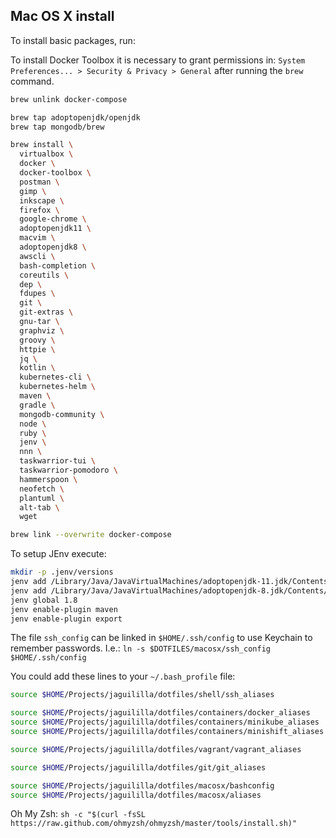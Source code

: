 
Mac OS X install
----------------

To install basic packages, run:

To install Docker Toolbox it is necessary to grant permissions in:
`System Preferences... > Security & Privacy > General` after running the `brew` command.

```bash
brew unlink docker-compose

brew tap adoptopenjdk/openjdk
brew tap mongodb/brew

brew install \
  virtualbox \
  docker \
  docker-toolbox \
  postman \
  gimp \
  inkscape \
  firefox \
  google-chrome \
  adoptopenjdk11 \
  macvim \
  adoptopenjdk8 \
  awscli \
  bash-completion \
  coreutils \
  dep \
  fdupes \
  git \
  git-extras \
  gnu-tar \
  graphviz \
  groovy \
  httpie \
  jq \
  kotlin \
  kubernetes-cli \
  kubernetes-helm \
  maven \
  gradle \
  mongodb-community \
  node \
  ruby \
  jenv \
  nnn \
  taskwarrior-tui \
  taskwarrior-pomodoro \
  hammerspoon \
  neofetch \
  plantuml \
  alt-tab \
  wget

brew link --overwrite docker-compose
```

To setup JEnv execute:

```bash
mkdir -p .jenv/versions
jenv add /Library/Java/JavaVirtualMachines/adoptopenjdk-11.jdk/Contents/Home/
jenv add /Library/Java/JavaVirtualMachines/adoptopenjdk-8.jdk/Contents/Home/
jenv global 1.8
jenv enable-plugin maven
jenv enable-plugin export
```

The file `ssh_config` can be linked in `$HOME/.ssh/config` to use Keychain to remember passwords.
I.e.: `ln -s $DOTFILES/macosx/ssh_config $HOME/.ssh/config`

You could add these lines to your `~/.bash_profile` file:

```bash
source $HOME/Projects/jaguililla/dotfiles/shell/ssh_aliases

source $HOME/Projects/jaguililla/dotfiles/containers/docker_aliases
source $HOME/Projects/jaguililla/dotfiles/containers/minikube_aliases
source $HOME/Projects/jaguililla/dotfiles/containers/minishift_aliases

source $HOME/Projects/jaguililla/dotfiles/vagrant/vagrant_aliases

source $HOME/Projects/jaguililla/dotfiles/git/git_aliases

source $HOME/Projects/jaguililla/dotfiles/macosx/bashconfig
source $HOME/Projects/jaguililla/dotfiles/macosx/aliases
```

Oh My Zsh: `sh -c "$(curl -fsSL https://raw.github.com/ohmyzsh/ohmyzsh/master/tools/install.sh)"`

